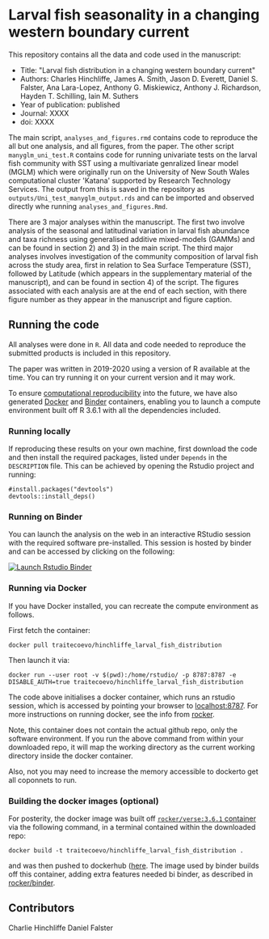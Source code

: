 # Larval fish seasonality in a changing western boundary current

This repository contains all the data and code used in the manuscript:

* Title: "Larval fish distribution in a changing western boundary current"
* Authors: Charles Hinchliffe, James A. Smith, Jason D. Everett, Daniel S. Falster, Ana Lara-Lopez,
 Anthony G. Miskiewicz, Anthony J. Richardson, Hayden T. Schilling, Iain M. Suthers
* Year of publication: published
* Journal: XXXX
* doi: XXXX


The main script, `analyses_and_figures.rmd` contains code to reproduce the all but one analysis, and all figures, from the paper. The other script `manyglm_uni_test.R` contains code for running univariate tests on the larval fish community with SST using a multivariate genralized linear model (MGLM) which were originally run on the University of New South Wales computational cluster 'Katana' supported by Research Technology Services. The output from this is saved in the repository as `outputs/Uni_test_manyglm_output.rds` and can be imported and observed directly whe running `analyses_and_figures.Rmd`.

There are 3 major analyses within the manuscript. The first two involve analysis of the seasonal and latitudinal variation in larval fish abundance and taxa richness using generalised additive mixed-models (GAMMs) and can be found in section 2) and 3) in the main script. The third major analyses involves investigation of the community composition of larval fish across the study area, first in relation to Sea Surface Temperature (SST), followed by Latitude (which appears in the supplementary material of the manuscript), and can be found in section 4) of the script. The figures associated with each analysis are at the end of each section, with there figure number as they appear in the manuscript and figure caption.

## Running the code

All analyses were done in `R`. All data and code needed to reproduce the submitted products is included in this repository. 

The paper was written in 2019-2020 using a version of R available at the time. You can try running it on your current version and it may work. 

To ensure [computational reproducibility](https://www.britishecologicalsociety.org/wp-content/uploads/2017/12/guide-to-reproducible-code.pdf) into the future, we have also generated [Docker](http://dockerhub.com) and [Binder](https://mybinder.org) containers, enabling you to launch a compute environment built off R 3.6.1 with all the dependencies included.

### Running locally

If reproducing these results on your own machine, first download the code and then install the required packages, listed under `Depends` in the `DESCRIPTION` file. This can be achieved by opening the Rstudio project and running:

```{r}
#install.packages("devtools")
devtools::install_deps()
```

### Running on Binder 

You can launch the analysis on the web in an interactive RStudio session with the required software pre-installed. This session is hosted by binder and can be accessed by clicking on the following:

[![Launch Rstudio Binder](http://mybinder.org/badge_logo.svg)](https://mybinder.org/v2/gh/traitecoevo/hinchliffe_larval_fish_distribution/master?urlpath=rstudio)

### Running via Docker

If you have Docker installed, you can recreate the compute environment as follows. 

First fetch the container:

```
docker pull traitecoevo/hinchliffe_larval_fish_distribution
```

Then launch it via:

```
docker run --user root -v $(pwd):/home/rstudio/ -p 8787:8787 -e DISABLE_AUTH=true traitecoevo/hinchliffe_larval_fish_distribution
```

The code above initialises a docker container, which runs an rstudio session, which is accessed by pointing your browser to [localhost:8787](http://localhost:8787). For more instructions on running docker, see the info from [rocker](https://hub.docker.com/r/rocker/rstudio).

Note, this container does not contain the actual github repo, only the software environment. If you run the above command from within your downloaded repo, it will map the working directory as the current working directory inside the docker container.

Also, not you may need to increase the memory accessible to dockerto get all coponnets to run.

### Building the docker images (optional)

For posterity, the docker image was built off [`rocker/verse:3.6.1` container](https://hub.docker.com/r/rocker/verse) via the following command, in a terminal contained within the downloaded repo:

```
docker build -t traitecoevo/hinchliffe_larval_fish_distribution .
```

and was then pushed to dockerhub ([here](https://cloud.docker.com/u/traitecoevo/repository/docker/traitecoevo/hinchliffe_larval_fish_distribution). The image used by binder builds off this container, adding extra features needed bi binder, as described in [rocker/binder](https://hub.docker.com/r/rocker/binder/dockerfile).


Contributors
------------------------
Charlie Hinchliffe
Daniel Falster

